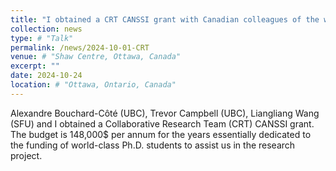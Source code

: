 ```yaml
---
title: "I obtained a CRT CANSSI grant with Canadian colleagues of the west coast."
collection: news
type: # "Talk"
permalink: /news/2024-10-01-CRT
venue: # "Shaw Centre, Ottawa, Canada"
excerpt: ""
date: 2024-10-24
location: # "Ottawa, Ontario, Canada"
---
```


Alexandre Bouchard-Côté (UBC), Trevor Campbell (UBC), Liangliang Wang (SFU) and I obtained a Collaborative Research Team (CRT) CANSSI grant. The budget is 148,000$ per annum for the years essentially dedicated to the funding of world-class Ph.D. students to assist us in the research project.
